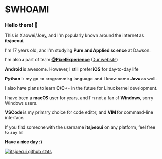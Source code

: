 # $WHOAMI

### Hello there! 👋

This is Xiaowei/Joey, and I'm popularly known around the internet as **itsjoeoui**.

I'm 17 years old, and I'm studying **Pure and Applied science** at Dawson.

I'm also a part of team **[@PixelExperience](https://github.com/PixelExperience)** ([Our website](https://download.pixelexperience.org/))

**Android** is awesome. However, I still prefer **iOS** for day-to-day life.

**Python** is my go-to programming language, and I know some **Java** as well.

I also have plans to learn **C/C++** in the future for Linux kernel development.

I have been a **macOS** user for years, and I'm not a fan of **Windows**, sorry Windows users.

**VSCode** is my primary choice for code editor, and **VIM** for command-line interface.

If you find someone with the username **itsjoeoui** on any platform, feel free to say hi!

**Have a nice day :)**

[![itsjoeoui github stats](https://github-readme-stats.vercel.app/api?username=itsjoeoui&hide=issues&show_icons=true&include_all_commits=true&theme=dracula)](https://github.com/itsjoeoui)
